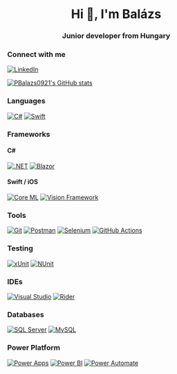 <h1 align="center">Hi 👋, I'm Balázs</h1>
<h3 align="center">Junior developer from Hungary</h3>

### Connect with me

[![LinkedIn](https://img.shields.io/badge/LinkedIn-0A66C2?style=for-the-badge&logo=linkedin&logoColor=white)](https://linkedin.com/in/balázs-péter-995b3020a)


[![PBalazs0921's GitHub stats](https://github-readme-stats.vercel.app/api?username=PBalazs0921)](https://github.com/anuraghazra/github-readme-stats)




### Languages

[![C#](https://img.shields.io/badge/C%23-239120?style=for-the-badge&logo=c-sharp&logoColor=white)](https://www.w3schools.com/cs/)
[![Swift](https://img.shields.io/badge/Swift-FA7343?style=for-the-badge&logo=swift&logoColor=white)](https://developer.apple.com/swift/)

### Frameworks

#### C#
[![.NET](https://img.shields.io/badge/.NET-512BD4?style=for-the-badge&logo=dot-net&logoColor=white)](https://dotnet.microsoft.com/)
[![Blazor](https://img.shields.io/badge/Blazor-512BD4?style=for-the-badge&logo=blazor&logoColor=white)](https://dotnet.microsoft.com/apps/aspnet/web-apps/blazor)

#### Swift / iOS
[![Core ML](https://img.shields.io/badge/Core%20ML-000000?style=for-the-badge&logo=apple&logoColor=white)](https://developer.apple.com/machine-learning/)
[![Vision Framework](https://img.shields.io/badge/Vision-007AFF?style=for-the-badge&logo=apple&logoColor=white)](https://developer.apple.com/documentation/vision)


### Tools

[![Git](https://img.shields.io/badge/Git-F05032?style=for-the-badge&logo=git&logoColor=white)](https://git-scm.com/)
[![Postman](https://img.shields.io/badge/Postman-FF6C37?style=for-the-badge&logo=postman&logoColor=white)](https://postman.com)
[![Selenium](https://img.shields.io/badge/Selenium-43B02A?style=for-the-badge&logo=selenium&logoColor=white)](https://www.selenium.dev/)
[![GitHub Actions](https://img.shields.io/badge/GitHub%20Actions-2088FF?style=for-the-badge&logo=githubactions&logoColor=white)](https://github.com/features/actions)

### Testing

[![xUnit](https://img.shields.io/badge/xUnit-512BD4?style=for-the-badge&logo=xunit&logoColor=white)](https://xunit.net/)
[![NUnit](https://img.shields.io/badge/NUnit-512BD4?style=for-the-badge&logo=nunit&logoColor=white)](https://nunit.org/)

### IDEs

[![Visual Studio](https://img.shields.io/badge/Visual%20Studio-5C2D91?style=for-the-badge&logo=visual-studio&logoColor=white)](https://visualstudio.microsoft.com/)
[![Rider](https://img.shields.io/badge/Rider-000000?style=for-the-badge&logo=jetbrains&logoColor=white)](https://www.jetbrains.com/rider/)

### Databases

[![SQL Server](https://img.shields.io/badge/SQL%20Server-CC2927?style=for-the-badge&logo=microsoft-sql-server&logoColor=white)](https://www.microsoft.com/en-us/sql-server/)
[![MySQL](https://img.shields.io/badge/MySQL-4479A1?style=for-the-badge&logo=mysql&logoColor=white)](https://www.mysql.com/)

### Power Platform

[![Power Apps](https://img.shields.io/badge/Power%20Apps-0078D4?style=for-the-badge&logo=powerapps&logoColor=white)](https://powerapps.microsoft.com/)
[![Power BI](https://img.shields.io/badge/Power%20BI-F2C811?style=for-the-badge&logo=powerbi&logoColor=white)](https://powerbi.microsoft.com/)
[![Power Automate](https://img.shields.io/badge/Power%20Automate-0061F2?style=for-the-badge&logo=powerautomate&logoColor=white)](https://flow.microsoft.com/)
